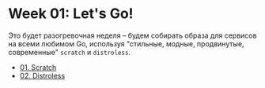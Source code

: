 # Week 01: Let's Go!

Это будет разогревочная неделя &ndash; будем собирать образа для сервисов на всеми любимом Go, используя "стильные, модные, продвинутые, современные" `scratch` и `distroless`.

* [01. Scratch](0101_scratch)
* [02. Distroless](0102_distroless)
